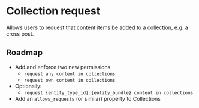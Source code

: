 # Collection request

Allows users to request that content items be added to a collection, e.g. a cross post.

## Roadmap

- Add and enforce two new permissions
  - `request any content in collections`
  - `request own content in collections`
- Optionally:
  - `request {entity_type_id}:{entity_bundle} content in collections`
- Add an `allows_requests` (or similar) property to Collections
